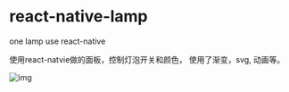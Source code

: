 # react-native-lamp
one lamp use react-native

使用react-natvie做的面板，控制灯泡开关和颜色，
使用了渐变，svg, 动画等。

![img]('https://github.com/BryanYang/react-native-lamp/blob/master/GIF.gif')
